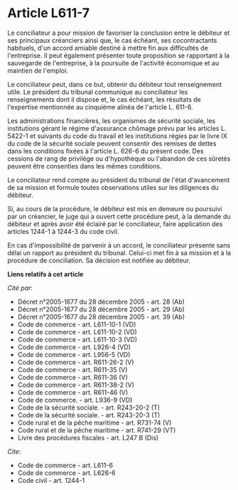 # Article L611-7

Le conciliateur a pour mission de favoriser la conclusion entre le débiteur et ses principaux créanciers ainsi que, le cas
échéant, ses cocontractants habituels, d'un accord amiable destiné à mettre fin aux difficultés de l'entreprise. Il peut
également présenter toute proposition se rapportant à la sauvegarde de l'entreprise, à la poursuite de l'activité économique
et au maintien de l'emploi. 

Le conciliateur peut, dans ce but, obtenir du débiteur tout renseignement utile. Le président du tribunal communique au
conciliateur les renseignements dont il dispose et, le cas échéant, les résultats de l'expertise mentionnée au cinquième
alinéa de l'article L. 611-6. 

Les administrations financières, les organismes de sécurité sociale, les institutions gérant le régime d'assurance chômage
prévu par les articles L. 5422-1 et suivants du code du travail et les institutions régies par le livre IX du code de la
sécurité sociale peuvent consentir des remises de dettes dans les conditions fixées à l'article L. 626-6 du présent code. Des
cessions de rang de privilège ou d'hypothèque ou l'abandon de ces sûretés peuvent être consenties dans les mêmes conditions. 

Le conciliateur rend compte au président du tribunal de l'état d'avancement de sa mission et formule toutes observations
utiles sur les diligences du débiteur. 

Si, au cours de la procédure, le débiteur est mis en demeure ou poursuivi par un créancier, le juge qui a ouvert cette
procédure peut, à la demande du débiteur et après avoir été éclairé par le conciliateur, faire application des articles
1244-1 à 1244-3 du code civil. 

En cas d'impossibilité de parvenir à un accord, le conciliateur présente sans délai un rapport au président du tribunal.
Celui-ci met fin à sa mission et à la procédure de conciliation. Sa décision est notifiée au débiteur.

**Liens relatifs à cet article**

_Cité par_:

  - Décret n°2005-1677 du 28 décembre 2005 - art. 28 (Ab)
  - Décret n°2005-1677 du 28 décembre 2005 - art. 29 (Ab)
  - Décret n°2005-1677 du 28 décembre 2005 - art. 39 (Ab)
  - Code de commerce - art. L611-10-1 (VD)
  - Code de commerce - art. L611-10-2 (VD)
  - Code de commerce - art. L611-10-3 (VD)
  - Code de commerce - art. L926-4 (VD)
  - Code de commerce - art. L956-5 (VD)
  - Code de commerce - art. R611-26-2 (V)
  - Code de commerce - art. R611-35 (V)
  - Code de commerce - art. R611-36 (V)
  - Code de commerce - art. R611-38-2 (V)
  - Code de commerce - art. R611-46 (V)
  - Code de commerce. - art. L936-9 (VD)
  - Code de la sécurité sociale. - art. R243-20-2 (T)
  - Code de la sécurité sociale. - art. R243-20-3 (T)
  - Code rural et de la pêche maritime - art. R731-74 (V)
  - Code rural et de la pêche maritime - art. R741-29 (VT)
  - Livre des procédures fiscales - art. L247 B (Dis)

_Cite_:

  - Code de commerce - art. L611-6
  - Code de commerce - art. L626-6
  - Code civil - art. 1244-1
